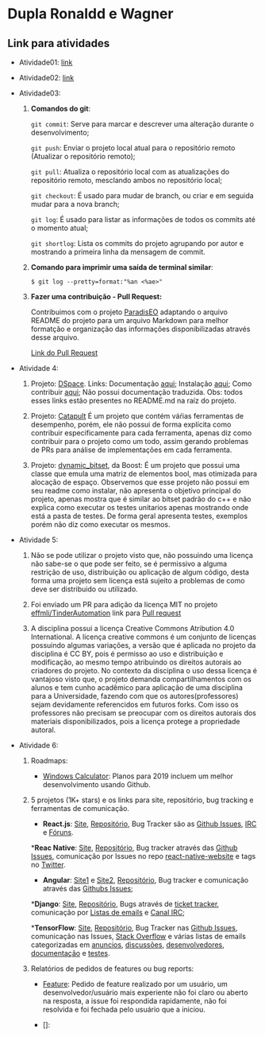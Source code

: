 # Dupla Ronaldd e Wagner

## Link para atividades

- Atividade01: [link](https://drive.google.com/drive/folders/1PeIoRisXHgWEEyu7me-BXfZDeQsZ_zTV)

- Atividade02: [link](https://drive.google.com/drive/folders/1zbfOReKVaapiUuM4wXyl1mkvU-dF1ZUL)

- Atividade03:

	1. **Comandos do git**:

		```git commit```: Serve para marcar e descrever uma alteração durante o desenvolvimento;

		```git push```: Enviar o projeto local atual para o repositório remoto (Atualizar o repositório remoto);

		```git pull```: Atualiza o repositório local com as atualizações do repositório remoto, mesclando ambos no repositório local;

		```git checkout```: É usado para mudar de branch, ou criar e em seguida mudar para a nova branch;

		```git log```: É usado para listar as informações de todos os commits até o momento atual;

		```git shortlog```: Lista os commits do projeto agrupando por autor e mostrando a primeira linha da mensagem de commit.


	2. **Comando para imprimir uma saída de terminal similar**:
	
		```
		$ git log --pretty=format:"%an <%ae>"
		```

	3. **Fazer uma contribuição - Pull Request:**
	
		Contribuimos com o projeto [ParadisEO](https://nojhan/paradiseo) adaptando o arquivo README do projeto para um arquivo Markdown para melhor formatção e organização das informações disponibilizadas através desse arquivo.

		[Link do Pull Request](https://github.com/nojhan/paradiseo/pull/37)
		
- Atividade 4:

	1. Projeto: [DSpace](https://github.com/DSpace/DSpace). Links:
    		Documentação [aqui](https://wiki.duraspace.org/display/DSDOC/);
    		Instalação [aqui](https://wiki.duraspace.org/display/DSDOC6x/Installing+DSpace);
    		Como contribuir [aqui](https://wiki.duraspace.org/display/DSPACE/How+to+Contribute+to+DSpace);
    		Não possui documentação traduzida.
    		Obs: todos esses links estão presentes no README.md na raíz do projeto.
    
 	2. Projeto: [Catapult](https://github.com/catapult-project/catapult)
    		É um projeto que contém váŕias ferramentas de desempenho, porém, ele não possui de forma explícita como contribuir especificamente para cada ferramenta, apenas diz como contribuir para o projeto como um todo, assim gerando problemas de PRs para análise de implementações em cada ferramenta.
	
	
	3. Projeto: [dynamic_bitset](https://github.com/boostorg/dynamic_bitset), da
	Boost:
		É um projeto que possui uma classe que emula uma matriz de elementos bool, mas otimizada para alocação de espaço. Observemos que esse projeto não possui em seu readme como instalar, não apresenta o objetivo principal do projeto, apenas mostra que é similar ao bitset padrão do c++ e não explica como executar os testes unitarios apenas mostrando onde está a pasta de testes. De forma geral apresenta testes, exemplos porém não diz como executar os mesmos.

- Atividade 5:
	1. Não se pode utilizar o projeto visto que, não possuindo uma licença não sabe-se o que pode ser feito, se é permissivo a alguma restrição de uso, distribuição ou aplicação de algum código, desta forma uma projeto sem licença está sujeito a problemas de como deve ser distribuido ou utilizado.
	
	2. Foi enviado um PR para adição da licença MIT no projeto [effmli/TinderAutomation](https://github.com/jeffmli/TinderAutomation) link para [Pull request](https://github.com/jeffmli/TinderAutomation/pull/4)
	
	4. A disciplina possui a licença Creative Commons Atribution 4.0 International. A licença creative commons é um conjunto de licenças possuindo algumas variações, a versão que é aplicada no projeto da disciplina é CC BY, pois é permisso ao uso e distribuição e modificação, ao mesmo tempo atribuindo os direitos autorais ao criadores do projeto. No contexto da disciplina o uso dessa licença é vantajoso visto que, o projeto demanda compartilhamentos com os alunos e tem cunho acadêmico para aplicação de uma disciplina para a Universidade, fazendo com que os autores(professores) sejam devidamente referencidos em futuros forks. Com isso os professores não precisam se preocupar com os direitos autorais dos materiais disponibilizados, pois a licença protege a propriedade autoral.

- Atividade 6:

    1. Roadmaps:
        * [Windows Calculator](https://github.com/microsoft/calculator): Planos para 2019 incluem um melhor desenvolvimento usando Github.

    2. 5 projetos (1K+ stars) e os links para site, repositório, bug tracking e ferramentas de comunicação.

        * __React.js__: [Site](https://reactjs.org/), [Repositório](https://github.com/facebook/react), Bug Tracker são as [Github Issues](https://github.com/facebook/react/issues), [IRC](https://webchat.freenode.net/?channels=reactjs) e [Fóruns](https://discuss.reactjs.org/).

        *__Reac Native__: [Site](http://www.reactnative.com/), [Repositório](https://github.com/facebook/react-native), Bug tracker através das [Github Issues](https://github.com/facebook/react-native/issues/), comunicação por Issues no repo [react-native-website](https://github.com/facebook/react-native-website/issues) e tags no [Twitter](https://twitter.com/reactnative).

        * __Angular__: [Site1](https://angularjs.org/) e [Site2](https://angular.io), [Repositório](https://github.com/angular/angular), Bug tracker e comunicação através das [Githubs Issues](https://github.com/angular/angular/issues);

        *__Django__: [Site](https://www.djangoproject.com/), [Repositório](https://github.com/django/django), Bugs através de [ticket tracker](https://code.djangoproject.com/), comunicação por [Listas de emails](https://docs.djangoproject.com/en/dev/internals/mailing-lists/#django-users-mailing-list) e [Canal IRC](irc://irc.freenode.net/django-dev);

        *__TensorFlow__: [Site](https://www.tensorflow.org/), [Repositório](https://github.com/tensorflow/tensorflow), Bug Tracker nas [Github Issues](https://github.com/tensorflow/tensorflow/issues), comunicação nas Issues, [Stack Overflow](https://stackoverflow.com/questions/tagged/tensorflow) e várias listas de emails categorizadas em [anuncios](https://groups.google.com/a/tensorflow.org/d/forum/announce), [discussões](https://groups.google.com/a/tensorflow.org/d/forum/discuss), [desenvolvedores](https://groups.google.com/a/tensorflow.org/d/forum/developers), [documentação](https://groups.google.com/a/tensorflow.org/d/forum/docs) e [testes](https://groups.google.com/a/tensorflow.org/d/forum/testing).


    3. Relatórios de pedidos de features ou bug reports:
        * [Feature](https://github.com/facebook/react/issues/15605): Pedido de feature realizado por um usuário, um desenvolvedor/usuário mais experiente não foi claro ou aberto na resposta, a issue foi respondida rapidamente, não foi resolvida e foi fechada pelo usuário que a iniciou.

        * []:

